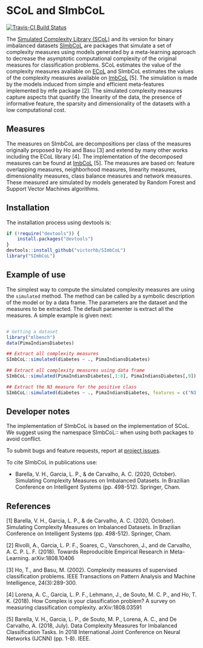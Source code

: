 # SCoL and SImbCoL
[![Travis-CI Build Status](https://travis-ci.org/lpfgarcia/SCoL.svg?branch=master)](https://travis-ci.org/lpfgarcia/SCoL)

The [Simulated Complexity Library (SCoL)](https://github.com/lpfgarcia/SCoL) and its version for binary imbalanced datasets [SImbCoL](https://github.com/victorhb/SImbCoL) are packages that simulate a set of complexity measures using models generated by a meta-learning approach to decrease the asymptotic computational complexity of the original measures for classification problems. SCoL estimates the value of the complexity measures available on [ECoL](https://github.com/lpfgarcia/ECoL) and SImbCoL estimates the values of the complexity measures available on [ImbCoL](https://github.com/victorhb/ImbCoL) [5]. The simulation is made by the models induced from simple and efficient meta-features implemented by mfe package [2]. The simulated complexity measures capture  aspects that quantify the linearity of the data, the presence of informative feature, the sparsity and dimensionality of the datasets with a low computational cost.

## Measures

The measures on SImbCoL are decompositions per class of the measures originally proposed by Ho and Basu [3] and extend by many other works including the ECoL library [4]. The implementation of the decomposed measures can be found at [ImbCoL](https://github.com/victorhb/ImbCoL) [5]. The measures are based on: feature overlapping measures, neighborhood measures, linearity measures, dimensionality measures, class balance measures and network measures. These measured are simulated  by models generated by Random Forest and Support Vector Machines algorithms.   
  
## Installation

The installation process using devtools is:

```r
if (!require("devtools")) {
    install.packages("devtools")
}
devtools::install_github("victorhb/SImbCoL")
library("SImbCoL")
```

## Example of use

The simplest way to compute the simulated complexity measures are using the `simulated` method. The method can be called by a symbolic description of the model or by a data frame. The parameters are the dataset and the measures to be extracted. The default paramenter is extract all the measures. A simple example is given next:

```r

# Getting a dataset
library("mlbench")
data(PimaIndiansDiabetes)

## Extract all complexity measures 
SImbCoL::simulated(diabetes ~ ., PimaIndiansDiabetes)

## Extract all complexity measures using data frame
SImbCoL::simulated(PimaIndiansDiabetes[,1:8], PimaIndiansDiabetes[,9])

## Extract the N3 measure for the positive class
SImbCoL::simulated(diabetes ~ ., PimaIndiansDiabetes, features = c("N3.P"))
```

## Developer notes

The implementation of SImbCoL is based on the implementation of SCoL. We suggest using the namespace SImbCoL:: when using both packages to avoid conflict.

To submit bugs and feature requests, report at [project issues](https://github.com/victorhb/SImbCoL/issues).

To cite SImbCoL in publications use:

* Barella, V. H., Garcia, L. P., & de Carvalho, A. C. (2020, October). Simulating Complexity Measures on Imbalanced Datasets. In Brazilian Conference on Intelligent Systems (pp. 498-512). Springer, Cham.


## References

[1] Barella, V. H., Garcia, L. P., & de Carvalho, A. C. (2020, October). Simulating Complexity Measures on Imbalanced Datasets. In Brazilian Conference on Intelligent Systems (pp. 498-512). Springer, Cham.

[2] Rivolli, A., Garcia, L. P. F., Soares, C., Vanschoren, J., and de Carvalho, A. C. P. L. F. (2018). Towards Reproducible Empirical Research in Meta-Learning. arXiv:1808.10406

[3] Ho, T., and Basu, M. (2002). Complexity measures of supervised classification problems. IEEE Transactions on Pattern Analysis and Machine Intelligence, 24(3):289-300.

[4] Lorena, A. C., Garcia, L. P. F., Lehmann, J., de Souto, M. C. P., and Ho, T. K. (2018). How Complex is your classification problem? A survey on measuring classification complexity. arXiv:1808.03591

[5] Barella, V. H., Garcia, L. P., de Souto, M. P., Lorena, A. C., and De Carvalho, A. (2018, July). Data Complexity Measures for Imbalanced Classification Tasks. In 2018 International Joint Conference on Neural Networks (IJCNN) (pp. 1-8). IEEE.

